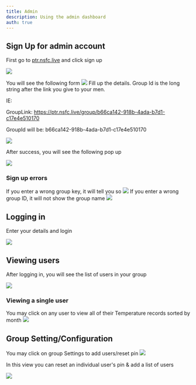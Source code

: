 ```yaml
---
title: Admin
description: Using the admin dashboard
auth: true
---
```


## Sign Up for admin account

First go to [ptr.nsfc.live](ptr.nsfc.live) and click sign up

![](/temptaking-guide/screenshots/Sign_Up.PNG)

You will see the following form
![](/temptaking-guide/screenshots/Sign_Up_Form1.PNG)
Fill up the details. Group Id is the long string after the link you give to your men.

IE:

GroupLink: https://ptr.nsfc.live/group/b66ca142-918b-4ada-b7d1-c17e4e510170

GroupId will be: b66ca142-918b-4ada-b7d1-c17e4e510170

![](/temptaking-guide/screenshots/Sign_Up_Form2.PNG)

After success, you will see the following pop up

![](/temptaking-guide/screenshots/Sign_Up_Complete.PNG)

### Sign up errors

If you enter a wrong group key, it will tell you so
![](/temptaking-guide/screenshots/Sign_Up_Error1.PNG)
If you enter a wrong group ID, it will not show the group name
![](/temptaking-guide/screenshots/Sign_Up_Error2.PNG)

## Logging in

Enter your details and login

![](/temptaking-guide/screenshots/Login.PNG)

## Viewing users

After logging in, you will see the list of users in your group

![](/temptaking-guide/screenshots/Admin_View.PNG)

### Viewing a single user

You may click on any user to view all of their Temperature records sorted by month
![](/temptaking-guide/screenshots/Admin_View_Single.PNG)

## Group Setting/Configuration

You may click on group Settings to add users/reset pin
![](/temptaking-guide/screenshots/Group_Setting_Button.jpeg)

In this view you can reset an individual user's pin & add a list of users

![](/temptaking-guide/screenshots/Group_Setting_Inside.jpeg)
